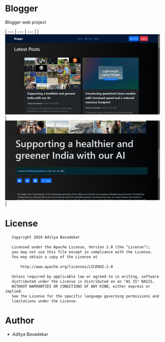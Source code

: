 # Blogger
Blogger web project

| --- | --- | --- |
| ![](/screenshots/image1.png) | ![](/screenshots/image2.png) |

# License
```
   Copyright 2024 Aditya Bavadekar

   Licensed under the Apache License, Version 2.0 (the "License");
   you may not use this file except in compliance with the License.
   You may obtain a copy of the License at

       http://www.apache.org/licenses/LICENSE-2.0

   Unless required by applicable law or agreed to in writing, software
   distributed under the License is distributed on an "AS IS" BASIS,
   WITHOUT WARRANTIES OR CONDITIONS OF ANY KIND, either express or implied.
   See the License for the specific language governing permissions and
   limitations under the License.

```

# Author
- Aditya Bavadekar